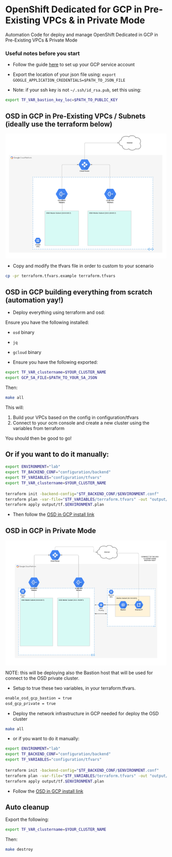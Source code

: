 # OpenShift Dedicated for GCP in Pre-Existing VPCs & in Private Mode

Automation Code for deploy and manage OpenShift Dedicated in GCP in Pre-Existing VPCs & Private Mode

### Useful notes before you start

* Follow the guide [here](https://docs.openshift.com/dedicated/osd_install_access_delete_cluster/creating-a-gcp-cluster.html#osd-create-gcp-cluster-ccs_osd-creating-a-cluster-on-gcp) to set up your GCP service account
* Export the location of your json file using: `export GOOGLE_APPLICATION_CREDENTIALS=$PATH_TO_JSON_FILE`


* Note: if your ssh key is not `~/.ssh/id_rsa.pub`, set this using:

```bash
export TF_VAR_bastion_key_loc=$PATH_TO_PUBLIC_KEY
```

## OSD in GCP in Pre-Existing VPCs / Subnets (ideally use the terraform below)

<img align="center" width="750" src="assets/osd-prereqs.png">

* Copy and modify the tfvars file in order to custom to your scenario

```bash
cp -pr terraform.tfvars.example terraform.tfvars
```

## OSD in GCP building everything from scratch (automation yay!)

* Deploy everything using terraform and osd:


Ensure you have the following installed:
* `osd` binary
* `jq`
* `gcloud` binary

* Ensure you have the following exported:

```bash
export TF_VAR_clustername=$YOUR_CLUSTER_NAME
export GCP_SA_FILE=$PATH_TO_YOUR_SA_JSON
````

Then:

```bash
make all
```

This will:
1. Build your VPCs based on the config  in configuration/tfvars
2. Connect to your ocm console and create a new cluster using the variables from terraform

You should then be good to go!

## Or if you want to do it manually:

```bash
export ENVIRONMENT="lab"
export TF_BACKEND_CONF="configuration/backend"
export TF_VARIABLES="configuration/tfvars"
export TF_VAR_clustername=$YOUR_CLUSTER_NAME

terraform init -backend-config="$TF_BACKEND_CONF/$ENVIRONMENT.conf"
terraform plan -var-file="$TF_VARIABLES/terraform.tfvars" -out "output/tf.$ENVIRONMENT.plan"
terraform apply output/tf.$ENVIRONMENT.plan
```

* Then follow the [OSD in GCP install link](https://docs.openshift.com/dedicated/osd_install_access_delete_cluster/creating-a-gcp-cluster.html#osd-create-gcp-cluster-ccs_osd-creating-a-cluster-on-gcp)

## OSD in GCP in Private Mode

<img align="center" width="750" src="assets/osd-prereqs-private.png">

NOTE: this will be deploying also the Bastion host that will be used for connect to the OSD private cluster.

* Setup to true these two variables, in your terraform.tfvars.

```bash
enable_osd_gcp_bastion = true
osd_gcp_private = true
```

* Deploy the network infrastructure in GCP needed for deploy the OSD cluster

```bash
make all
```

* or if you want to do it manually:

```bash
export ENVIRONMENT="lab"
export TF_BACKEND_CONF="configuration/backend"
export TF_VARIABLES="configuration/tfvars"

terraform init -backend-config="$TF_BACKEND_CONF/$ENVIRONMENT.conf"
terraform plan -var-file="$TF_VARIABLES/terraform.tfvars" -out "output/tf.$ENVIRONMENT.plan"
terraform apply output/tf.$ENVIRONMENT.plan
```

* Follow the [OSD in GCP install link](https://docs.openshift.com/dedicated/osd_install_access_delete_cluster/creating-a-gcp-cluster.html#osd-create-gcp-cluster-ccs_osd-creating-a-cluster-on-gcp)

## Auto cleanup

Export the following:

```bash
export TF_VAR_clustername=$YOUR_CLUSTER_NAME
````

Then:

```bash
make destroy
```
